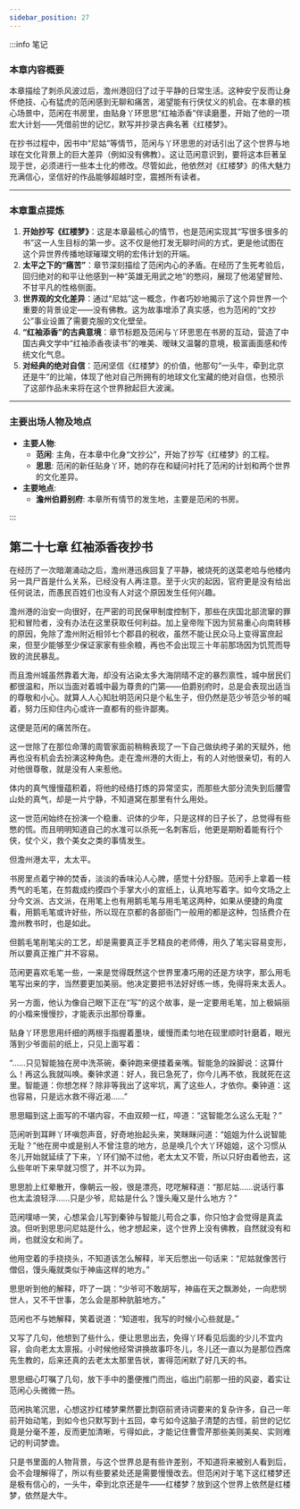 ```yaml
---
sidebar_position: 27
---
```


:::info 笔记

### 本章内容概要

本章描绘了刺杀风波过后，澹州港回归了过于平静的日常生活。这种安宁反而让身怀绝技、心有猛虎的范闲感到无聊和痛苦，渴望能有行侠仗义的机会。在本章的核心场景中，范闲在书房里，由贴身丫环思思“红袖添香”伴读磨墨，开始了他的一项宏大计划——凭借前世的记忆，默写并抄录古典名著《红楼梦》。

在抄书过程中，因书中“尼姑”等情节，范闲与丫环思思的对话引出了这个世界与地球在文化背景上的巨大差异（例如没有佛教）。这让范闲意识到，要将这本巨著呈现于世，必须进行一些本土化的修改。尽管如此，他依然对《红楼梦》的伟大魅力充满信心，坚信好的作品能够超越时空，震撼所有读者。

---

### 本章重点提炼

1.  **开始抄写《红楼梦》**：这是本章最核心的情节，也是范闲实现其“写很多很多的书”这一人生目标的第一步。这不仅是他打发无聊时间的方式，更是他试图在这个异世界传播地球璀璨文明的宏伟计划的开端。
2.  **太平之下的“痛苦”**：章节深刻描绘了范闲内心的矛盾。在经历了生死考验后，回归绝对的和平让他感到一种“英雄无用武之地”的憋闷，展现了他渴望冒险、不甘平凡的性格侧面。
3.  **世界观的文化差异**：通过“尼姑”这一概念，作者巧妙地揭示了这个异世界一个重要的背景设定——没有佛教。这为故事增添了真实感，也为范闲的“文抄公”事业设置了需要克服的文化壁垒。
4.  **“红袖添香”的古典意境**：章节标题及范闲与丫环思思在书房的互动，营造了中国古典文学中“红袖添香夜读书”的唯美、暧昧又温馨的意境，极富画面感和传统文化气息。
5.  **对经典的绝对自信**：范闲坚信《红楼梦》的价值，他那句“一头牛，牵到北京还是牛”的比喻，体现了他对自己所拥有的地球文化宝藏的绝对自信，也预示了这部作品未来将在这个世界掀起巨大波澜。

---

### 主要出场人物及地点

* **主要人物**:
    * **范闲**: 主角，在本章中化身“文抄公”，开始了抄写《红楼梦》的工程。
    * **思思**: 范闲的新任贴身丫环，她的存在和疑问衬托了范闲的计划和两个世界的文化差异。
* **主要地点**:
    * **澹州伯爵别府**: 本章所有情节的发生地，主要是范闲的书房。

:::

## 第二十七章 **红袖添香夜抄书**

在经历了一次暗潮涌动之后，澹州港迅疾回复了平静，被烧死的送菜老哈与他楼内另一具尸首是什么关系，已经没有人再注意。至于火灾的起因，官府更是没有给出任何说法，而愚民百姓们也没有人对这个原因发生任何兴趣。

澹州港的治安一向很好，在严密的司民保甲制度控制下，那些在庆国北部流窜的罪犯和冒险者，没有办法在这里获取任何利益。加上皇帝陛下因为贸易重心向南转移的原因，免除了澹州附近相邻七个郡县的税收，虽然不能让民众马上变得富庶起来，但至少能够至少保证家家有些余粮，再也不会出现三十年前那场因为饥荒而导致的流民暴乱。

而且澹州城虽然靠着大海，却没有沾染太多大海阴晴不定的暴烈禀性，城中居民们都很温和，所以当面对着城中最为尊贵的门第——伯爵别府时，总是会表现出适当的尊敬和小心。就算人人心知肚明范闲只是个私生子，但仍然是范少爷范少爷的喊着，努力压抑住内心或许一直都有的些许鄙夷。

这便是范闲的痛苦所在。

这一世除了在那位命薄的周管家面前稍稍表现了一下自己做纨绔子弟的天赋外，他再也没有机会去扮演这种角色。走在澹州港的大街上，有的人对他很亲切，有的人对他很尊敬，就是没有人来惹他。

体内的真气慢慢蕴积着，将他的经络打炼的异常坚实，而那些大部分流失到后腰雪山处的真气，却是一片宁静，不知道窝在那里有什么用处。

这一世范闲始终在扮演一个稳重、识体的少年，只是这样的日子长了，总觉得有些憋的慌。而且明明知道自己的水准可以杀死一名刺客后，他更是期盼着能有行个侠，仗个义，救个美女之类的事情发生。

但澹州港太平，太太平。

书房里点着宁神的焚香，淡淡的香味沁人心脾，感觉十分舒服。范闲手上拿着一枝秀气的毛笔，在剪裁成约摸四个手掌大小的宣纸上，认真地写着字。如今文场之上分今文派、古文派，在用笔上也有用鹅毛笔与用毛笔这两种，如果从便捷的角度看，用鹅毛笔或许好些，所以现在京都的各部衙门一般用的都是这种，包括费介在澹州教书时，也是如此。

但鹅毛笔削笔尖的工艺，却是需要真正手艺精良的老师傅，用久了笔尖容易变形，所以要真正推广并不容易。

范闲更喜欢毛笔一些，一来是觉得既然这个世界里凑巧用的还是方块字，那么用毛笔写出来的字，当然要更加美丽。他决定要把书法好好练一练，免得将来太丢人。

另一方面，他认为像自己眼下正在“写”的这个故事，是一定要用毛笔，加上极娟丽的小楷来慢慢抄，才能表示出那份尊重。

贴身丫环思思用纤细的两根手指握着墨块，缓慢而柔匀地在砚里顺时针磨着，眼光落到少爷面前的纸上，只见上面写着：

“……只见智能独在房中洗茶碗，秦钟跑来便搂着亲嘴。智能急的跺脚说：这算什么！再这么我就叫唤。秦钟求道：好人，我已急死了，你今儿再不依，我就死在这里。智能道：你想怎样？除非等我出了这牢坑，离了这些人，才依你。秦钟道：这也容易，只是远水救不得近渴……”

思思瞄到这上面写的不堪内容，不由双颊一红，啐道：“这智能怎么这么无耻？”

范闲听到耳畔丫环嗔怨声音，好奇地抬起头来，笑眯眯问道：“姐姐为什么说智能无耻？”他在房中或是别人不曾注意的地方，总是唤几个大丫环姐姐，这个习惯从冬儿开始就延续了下来，丫环们拗不过他，老太太又不管，所以只好由着他去，这么些年听下来早就习惯了，并不以为异。

思思脸上红晕散开，像朝云一般，很是漂亮，呓呓解释道：“那尼姑……说话行事也太孟浪轻浮……只是少爷，尼姑是什么？馒头庵又是什么地方？”

范闲噗哧一笑，心想呆会儿写到秦钟与智能儿苟合之事，你只怕才会觉得是真孟浪。但听到思思问尼姑是什么，他才想起来，这个世界上没有佛教，自然就没有和尚，也就没女和尚了。

他用空着的手挠挠头，不知道该怎么解释，半天后憋出一句话来：“尼姑就像苦行僧侣，馒头庵就类似于神庙这样的地方。”

思思听到他的解释，吓了一跳：“少爷可不敢胡写，神庙在天之飘渺处，一向悲悯世人，又不干世事，怎么会是那种肮脏地方。”

范闲也不与她解释，笑着说道：“知道啦，我写的时候小心些就是。”

又写了几句，他想到了些什么，便让思思出去，免得丫环看见后面的少儿不宜内容，会向老太太禀报。小时候他经常讲换故事吓冬儿，冬儿还一直以为是那位西席先生教的，后来还真的去老太太那里告状，害得范闲默了好几天的书。

思思细心叮嘱了几句，放下手中的墨便推门而出，临出门前那一扭的风姿，着实让范闲心头微微一热。

范闲执笔沉思，心想这抄红楼梦果然要比剽窃前贤诗词要来的复杂许多，自己一年前开始动笔，到如今也只默写到十五回，幸亏如今这脑子清楚的古怪，前世的记忆竟是分毫不差，反而更加清晰，亏得如此，才能记住曹雪芹那些美则美矣、实则难记的判词梦谵。

只是书里面的人物背景，与这个世界总是有些许差别，不知道将来被别人看到后，会不会理解得了，所以有些要紧处还是需要慢慢改去。但范闲对于笔下这红楼梦还是极有信心的，一头牛，牵到北京还是牛——红楼梦？放到这个世界上依然是红楼梦，依然是大牛。

